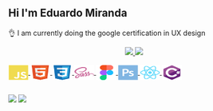 ## Hi I'm Eduardo Miranda

:ok_hand: I am currently doing the google certification in UX design

<div align="center">
  <a href="https://github.com/hxEdoMiranda">
  <img height="160em" src="https://github-readme-stats.vercel.app/api?username=hxEdoMiranda&show_icons=true&theme=dracula&include_all_commits=true&count_private=true"/>
  <img height="160em" src="https://github-readme-stats.vercel.app/api/top-langs/?username=hxEdoMiranda&layout=compact&langs_count=7&theme=dracula"/>
</div>
  
  
<div style="display: inline_block"><br>
  <img align="center" alt="Edo-Js" height="30" width="40" src="https://raw.githubusercontent.com/devicons/devicon/master/icons/javascript/javascript-plain.svg">    
  <img align="center" alt="Edo-HTML" height="30" width="40" src="https://raw.githubusercontent.com/devicons/devicon/master/icons/html5/html5-original.svg">
  <img align="center" alt="Edo-CSS" height="30" width="40" src="https://raw.githubusercontent.com/devicons/devicon/master/icons/css3/css3-original.svg">
  <img align="center" alt="Edo-SCSS" height="30" width="40" src="https://raw.githubusercontent.com/devicons/devicon/master/icons/sass/sass-original.svg" />
    <img align="center" alt="Edo-Figma" height="30" width="40" src="https://raw.githubusercontent.com/devicons/devicon/master/icons/figma/figma-original.svg" />
    <img align="center" alt="Edo-PhotoShop" height="30" width="40" src="https://raw.githubusercontent.com/devicons/devicon/master/icons/photoshop/photoshop-plain.svg" />
   <img align="center" alt="Edo-React" height="30" width="40" src="https://raw.githubusercontent.com/devicons/devicon/master/icons/react/react-original.svg">
  <img align="center" alt="Edo-Csharp" height="30" width="40" src="https://raw.githubusercontent.com/devicons/devicon/master/icons/csharp/csharp-original.svg">

</div>
  
  ##
 
<div> 
  <a href="" target="_blank"><img src="https://img.shields.io/badge/-Instagram-%23E4405F?style=for-the-badge&logo=instagram&logoColor=white" target="_blank"></a>
  <a href="https://www.linkedin.com/in/eduardo-antonio-miranda-quezada/" target="_blank"><img src="https://img.shields.io/badge/-LinkedIn-%230077B5?style=for-the-badge&logo=linkedin&logoColor=white" target="_blank"></a> 
 
  <!--![Snake animation](https://github.com/name/name/blob/output/github-contribution-grid-snake.svg)-->
 
</div>
